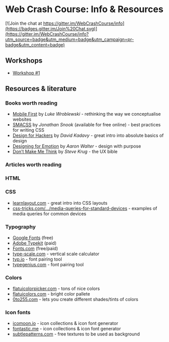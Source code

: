 # Web Crash Course: Info & Resources

[![Join the chat at https://gitter.im/WebCrashCourse/info](https://badges.gitter.im/Join%20Chat.svg)](https://gitter.im/WebCrashCourse/info?utm_source=badge&utm_medium=badge&utm_campaign=pr-badge&utm_content=badge)

## Workshops

- [Workshop #1](https://github.com/WebCrashCourse/workshop-1)


## Resources & literature

### Books worth reading

- [Mobile First](http://abookapart.com/products/mobile-first) by *Luke Wroblewski* - rethinking the way we conceptualise websites
- [SMACSS](https://smacss.com/) by *Jonathan Snook* (available for free online) - best practices for writing CSS
- [Design for Hackers](http://www.amazon.com/Design-Hackers-Reverse-Engineering-Beauty/dp/1119998956) by *David Kadavy* - great intro into absolute basics of design
- [Designing for Emotion](http://abookapart.com/products/designing-for-emotion) by *Aaron Walter* - design with purpose
- [Don’t Make Me Think](http://www.amazon.com/Dont-Make-Think-Revisited-Usability/dp/0321965515) by *Steve Krug* - the UX bible

### Articles worth reading

### HTML

### CSS
- [learnlayout.com](http://learnlayout.com/) - great intro into CSS layouts
- [css-tricks.com/.../media-queries-for-standard-devices](https://css-tricks.com/snippets/css/media-queries-for-standard-devices/) - examples of media queries for common devices

### Typography

- [Google Fonts](https://encrypted.google.com/fonts) (free)
- [Adobe Typekit](https://typekit.com/) (paid)
- [Fonts.com](http://www.fonts.com/) (free/paid)
- [type-scale.com](http://type-scale.com/) - vertical scale calculator
- [typ.io](http://typ.io/) - font pairing tool
- [typegenius.com](http://www.typegenius.com/) - font pairing tool

### Colors

- [flatuicolorpicker.com](http://www.flatuicolorpicker.com/) - tons of nice colors
- [flatuicolors.com](http://flatuicolors.com/) - bright color pallete
- [0to255.com](http://www.0to255.com/) - lets you create different shades/tints of colors

### Icon fonts

- [icomoon.io](https://icomoon.io/) - icon collections & icon font generator
- [fontastic.me](http://fontastic.me) - icon collections & icon font generator
- [subtlepatterns.com](http://subtlepatterns.com/) - free textures to be used as background




